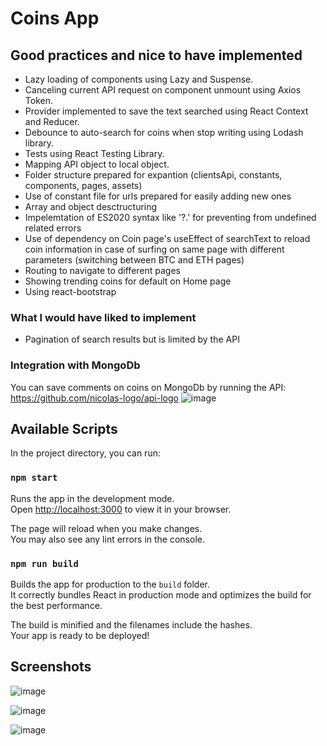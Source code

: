 # Coins App


## Good practices and nice to have implemented
- Lazy loading of components using Lazy and Suspense.
- Canceling current API request on component unmount using Axios Token.
- Provider implemented to save the text searched using React Context and Reducer.
- Debounce to auto-search for coins when stop writing using Lodash library.
- Tests using React Testing Library.
- Mapping API object to local object.
- Folder structure prepared for expantion (clientsApi, constants, components, pages, assets)
- Use of constant file for urls prepared for easily adding new ones
- Array and object desctructuring 
- Impelemtation of ES2020 syntax like '?.' for preventing from undefined related errors
- Use of dependency on Coin page's useEffect of searchText to reload coin information in case of surfing on same page with different parameters (switching between BTC and ETH pages)
- Routing to navigate to different pages
- Showing trending coins for default on Home page
- Using react-bootstrap

### What I would have liked to implement
- Pagination of search results but is limited by the API

### Integration with MongoDb
You can save comments on coins on MongoDb by running the API:
https://github.com/nicolas-logo/api-logo
![image](https://github.com/nicolas-logo/crypto-coins/assets/26005281/2d3dd5d1-d9e4-425b-964e-2b5d38522ea3)


## Available Scripts

In the project directory, you can run:

### `npm start`

Runs the app in the development mode.\
Open [http://localhost:3000](http://localhost:3000) to view it in your browser.

The page will reload when you make changes.\
You may also see any lint errors in the console.

### `npm run build`

Builds the app for production to the `build` folder.\
It correctly bundles React in production mode and optimizes the build for the best performance.

The build is minified and the filenames include the hashes.\
Your app is ready to be deployed!

## Screenshots
![image](https://user-images.githubusercontent.com/26005281/233383185-39383985-dcb9-4a90-a15d-185ce1f75f87.png)

![image](https://user-images.githubusercontent.com/26005281/233383367-50b64381-be8f-42b4-a6ee-da6528c5654d.png)

![image](https://user-images.githubusercontent.com/26005281/233383437-7c283a3f-4030-4801-94b9-b8af21e0f6a9.png)



